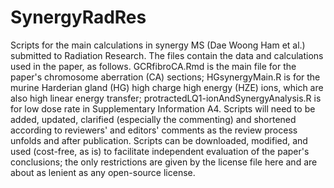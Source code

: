 # SynergyRadRes
Scripts for the main calculations in synergy MS (Dae Woong Ham et al.) submitted to Radiation Research.
The files contain the data and calculations used in the paper, as follows.  GCRfibroCA.Rmd is the main file for the paper's chromosome aberration (CA) sections; HGsynergyMain.R is for the murine Harderian gland (HG) high charge high energy (HZE) ions, which are also high linear energy transfer; protractedLQ1-ionAndSynergyAnalysis.R is for low dose rate in Supplementary Information A4. 
Scripts will need to be added, updated, clarified (especially the commenting) and shortened according to reviewers' and editors' comments as the review process unfolds and after publication. Scripts can be downloaded, modified, and used (cost-free, as is) to facilitate independent evaluation of the paper's conclusions; the only restrictions are given by the license file here and are about as lenient as any open-source license.
